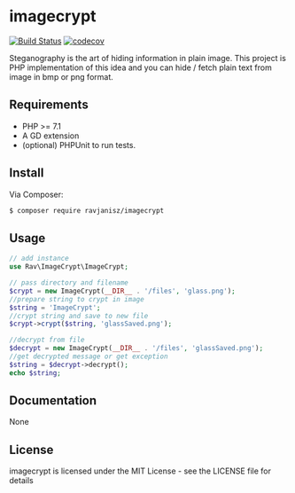 # imagecrypt

[![Build Status](https://travis-ci.org/ravjanisz/imagecrypt.svg?branch=master)](https://travis-ci.org/ravjanisz/imagecrypt)
[![codecov](https://codecov.io/gh/ravjanisz/imagecrypt/branch/master/graph/badge.svg)](https://codecov.io/gh/ravjanisz/imagecrypt)

Steganography is the art of hiding information in plain image. This project is PHP implementation of this idea and you can hide / fetch plain text from image in bmp or png format.

## Requirements

* PHP >= 7.1
* A GD extension
* (optional) PHPUnit to run tests.

## Install

Via Composer:

```bash
$ composer require ravjanisz/imagecrypt
```
## Usage

```PHP
// add instance
use Rav\ImageCrypt\ImageCrypt;

// pass directory and filename
$crypt = new ImageCrypt(__DIR__ . '/files', 'glass.png');
//prepare string to crypt in image
$string = 'ImageCrypt';
//crypt string and save to new file
$crypt->crypt($string, 'glassSaved.png');

//decrypt from file
$decrypt = new ImageCrypt(__DIR__ . '/files', 'glassSaved.png');
//get decrypted message or get exception
$string = $decrypt->decrypt();
echo $string;
```

## Documentation

None

## License

imagecrypt is licensed under the MIT License - see the LICENSE file for details
